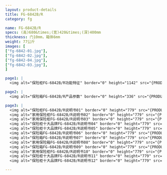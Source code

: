 ```yaml
---
layout: product-details
title: FG-6842B/R
category: fg

name: FG-6842B/R
specs: (高)680&times;(宽)420&times;(深)400mm
thickness: 门10mm，箱体6mm
weight: 77公斤
images: [
["fg-6842-01.jpg"],
["fg-6842-02.jpg"],
["fg-6842-04.jpg"],
["fg-6842-03.jpg"],
]

page1: |
  <img alt="保险柜FG-6842B/R功能特征" border="0" height="1142" src="{PRODUCT_IMAGES}products/fg-gn.jpg" width="538" />

page2: |
  <img alt="保险箱FG-6842B/R产品参数" border="0" height="336" src="{PRODUCT_IMAGES}products/fg-cpcs.jpg" width="538" />

page3: |
  <img alt="保险柜FG-6842B/R说明书01" border="0" height="779" src="{PRODUCT_IMAGES}products/fg-sm01.jpg" width="528" /><br />
  <img alt="家用保险柜FG-6842B/R说明书02" border="0" height="779" src="{PRODUCT_IMAGES}products/fg-sm02.jpg" width="528" /><br />
  <img alt="家用保险柜FG-6842B/R说明书03" border="0" height="779" src="{PRODUCT_IMAGES}products/fg-sm03.jpg" width="528" /><br />
  <img alt="保险柜十大品牌FG-6842B/R说明书04" border="0" height="779" src="{PRODUCT_IMAGES}products/fg-sm04.jpg" width="528" /><br />
  <img alt="保险柜十大品牌FG-6842B/R说明书05" border="0" height="779" src="{PRODUCT_IMAGES}products/fg-sm05.jpg" width="528" /><br />
  <img alt="保险箱FG-6842B/R说明书06" border="0" height="779" src="{PRODUCT_IMAGES}products/fg-sm06.jpg" width="528" /><br />
  <img alt="保险箱FG-6842B/R说明书07" border="0" height="779" src="{PRODUCT_IMAGES}products/fg-sm07.jpg" width="528" /><br />
  <img alt="家用保险箱FG-6842B/R说明书08" border="0" height="779" src="{PRODUCT_IMAGES}products/fg-sm08.jpg" width="528" /><br />
  <img alt="保险箱FG-6842B/R说明书09" border="0" height="779" src="{PRODUCT_IMAGES}products/fg-sm09.jpg" width="528" /><br />
  <img alt="家用保险柜FG-6842B/R说明书10" border="0" height="779" src="{PRODUCT_IMAGES}products/fg-sm10.jpg" width="528" /><br />
  <img alt="保险柜十大品牌FG-6842B/R说明书11" border="0" height="779" src="{PRODUCT_IMAGES}products/fg-sm11.jpg" width="528" /><br />
  <img alt="保险柜十大品牌FG-6842B/R说明书12" border="0" height="779" src="{PRODUCT_IMAGES}products/fg-sm12.jpg" width="528" />

---
```

